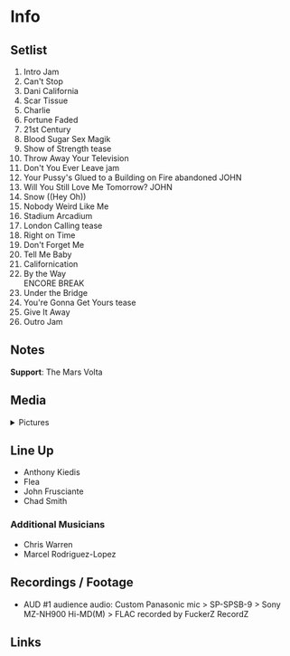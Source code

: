 # Info

## Setlist

1. Intro Jam
2. Can't Stop
3. Dani California
4. Scar Tissue
5. Charlie
6. Fortune Faded
7. 21st Century
8. Blood Sugar Sex Magik
9. Show of Strength tease
10. Throw Away Your Television
11. Don't You Ever Leave jam
12. Your Pussy's Glued to a Building on Fire abandoned JOHN
13. Will You Still Love Me Tomorrow? JOHN
14. Snow ((Hey Oh))
15. Nobody Weird Like Me
16. Stadium Arcadium
17. London Calling tease
18. Right on Time
19. Don't Forget Me
20. Tell Me Baby
21. Californication
22. By the Way
<br> ENCORE BREAK
23. Under the Bridge
24. You're Gonna Get Yours tease
25. Give It Away
26. Outro Jam

## Notes

**Support**: The Mars Volta

## Media 

<details>
  <summary>Pictures</summary>
  <!--<img alt="Setlist" title="Setlist" src="_.jpg" height="200" />
  <img alt="Flyer" title="Flyer" src="_.jpg" height="200" />
  <img alt="Clipper" title="Clipper" src="_.jpg" height="200" />
  <img alt="Ticket" title="Ticket" src="_.jpg" height="200" />
  -->
</details>

## Line Up

* Anthony Kiedis
* Flea
* John Frusciante
* Chad Smith

### Additional Musicians

* Chris Warren  
* Marcel Rodriguez-Lopez

## Recordings / Footage

* AUD #1 audience audio: Custom Panasonic mic > SP-SPSB-9 > Sony MZ-NH900 Hi-MD(M) > FLAC recorded by FuckerZ RecordZ

## Links
